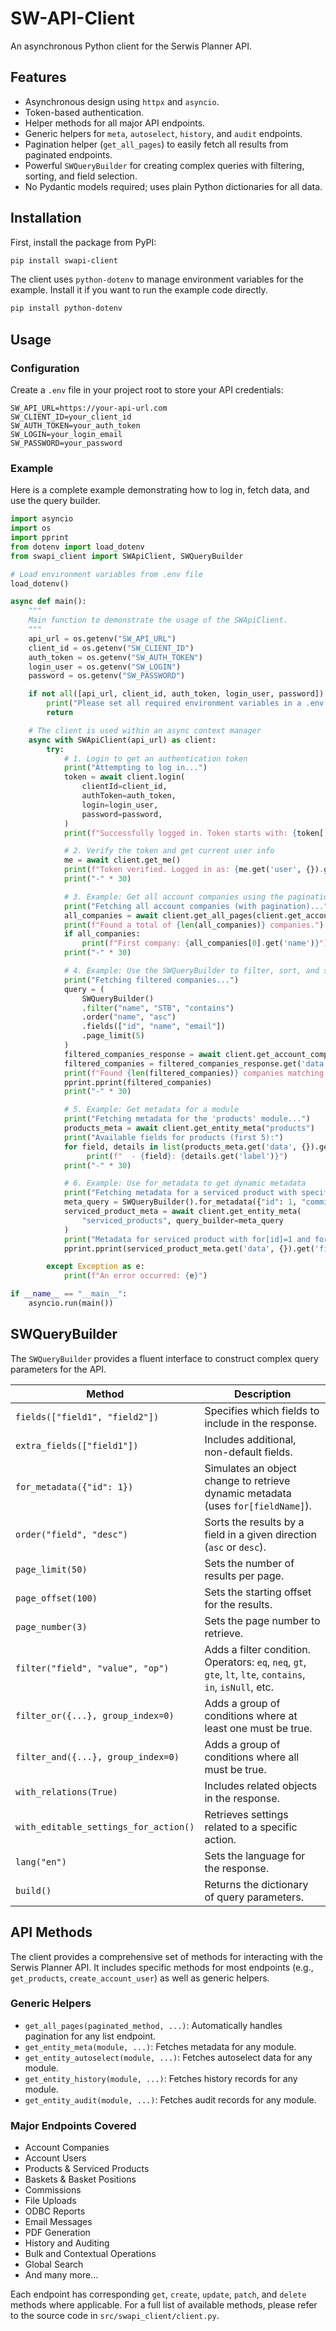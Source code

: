 # SW-API-Client

An asynchronous Python client for the Serwis Planner API.

## Features

-   Asynchronous design using `httpx` and `asyncio`.
-   Token-based authentication.
-   Helper methods for all major API endpoints.
-   Generic helpers for `meta`, `autoselect`, `history`, and `audit` endpoints.
-   Pagination helper (`get_all_pages`) to easily fetch all results from paginated endpoints.
-   Powerful `SWQueryBuilder` for creating complex queries with filtering, sorting, and field selection.
-   No Pydantic models required; uses plain Python dictionaries for all data.

## Installation

First, install the package from PyPI:

```bash
pip install swapi-client
```

The client uses `python-dotenv` to manage environment variables for the example. Install it if you want to run the example code directly.

```bash
pip install python-dotenv
```

## Usage

### Configuration

Create a `.env` file in your project root to store your API credentials:

```env
SW_API_URL=https://your-api-url.com
SW_CLIENT_ID=your_client_id
SW_AUTH_TOKEN=your_auth_token
SW_LOGIN=your_login_email
SW_PASSWORD=your_password
```

### Example

Here is a complete example demonstrating how to log in, fetch data, and use the query builder.

```python
import asyncio
import os
import pprint
from dotenv import load_dotenv
from swapi_client import SWApiClient, SWQueryBuilder

# Load environment variables from .env file
load_dotenv()

async def main():
    """
    Main function to demonstrate the usage of the SWApiClient.
    """
    api_url = os.getenv("SW_API_URL")
    client_id = os.getenv("SW_CLIENT_ID")
    auth_token = os.getenv("SW_AUTH_TOKEN")
    login_user = os.getenv("SW_LOGIN")
    password = os.getenv("SW_PASSWORD")

    if not all([api_url, client_id, auth_token, login_user, password]):
        print("Please set all required environment variables in a .env file.")
        return

    # The client is used within an async context manager
    async with SWApiClient(api_url) as client:
        try:
            # 1. Login to get an authentication token
            print("Attempting to log in...")
            token = await client.login(
                clientId=client_id,
                authToken=auth_token,
                login=login_user,
                password=password,
            )
            print(f"Successfully logged in. Token starts with: {token[:10]}...")

            # 2. Verify the token and get current user info
            me = await client.get_me()
            print(f"Token verified. Logged in as: {me.get('user', {}).get('username')}")
            print("-" * 30)

            # 3. Example: Get all account companies using the pagination helper
            print("Fetching all account companies (with pagination)...")
            all_companies = await client.get_all_pages(client.get_account_companies)
            print(f"Found a total of {len(all_companies)} companies.")
            if all_companies:
                print(f"First company: {all_companies[0].get('name')}")
            print("-" * 30)

            # 4. Example: Use the SWQueryBuilder to filter, sort, and select fields
            print("Fetching filtered companies...")
            query = (
                SWQueryBuilder()
                .filter("name", "STB", "contains")
                .order("name", "asc")
                .fields(["id", "name", "email"])
                .page_limit(5)
            )
            filtered_companies_response = await client.get_account_companies(query_builder=query)
            filtered_companies = filtered_companies_response.get('data', [])
            print(f"Found {len(filtered_companies)} companies matching the filter.")
            pprint.pprint(filtered_companies)
            print("-" * 30)

            # 5. Example: Get metadata for a module
            print("Fetching metadata for the 'products' module...")
            products_meta = await client.get_entity_meta("products")
            print("Available fields for products (first 5):")
            for field, details in list(products_meta.get('data', {}).get('fields', {}).items())[:5]:
                 print(f"  - {field}: {details.get('label')}")
            print("-" * 30)

            # 6. Example: Use for_metadata to get dynamic metadata
            print("Fetching metadata for a serviced product with specific attributes...")
            meta_query = SWQueryBuilder().for_metadata({"id": 1, "commissionPhase": 1})
            serviced_product_meta = await client.get_entity_meta(
                "serviced_products", query_builder=meta_query
            )
            print("Metadata for serviced product with for[id]=1 and for[commissionPhase]=1:")
            pprint.pprint(serviced_product_meta.get('data', {}).get('fields', {}).get('commission'))

        except Exception as e:
            print(f"An error occurred: {e}")

if __name__ == "__main__":
    asyncio.run(main())
```

## SWQueryBuilder

The `SWQueryBuilder` provides a fluent interface to construct complex query parameters for the API.

| Method                                | Description                                                                                             |
| ------------------------------------- | ------------------------------------------------------------------------------------------------------- |
| `fields(["field1", "field2"])`        | Specifies which fields to include in the response.                                                      |
| `extra_fields(["field1"])`            | Includes additional, non-default fields.                                                                |
| `for_metadata({"id": 1})`             | Simulates an object change to retrieve dynamic metadata (uses `for[fieldName]`).                        |
| `order("field", "desc")`              | Sorts the results by a field in a given direction (`asc` or `desc`).                                    |
| `page_limit(50)`                      | Sets the number of results per page.                                                                    |
| `page_offset(100)`                    | Sets the starting offset for the results.                                                               |
| `page_number(3)`                      | Sets the page number to retrieve.                                                                       |
| `filter("field", "value", "op")`      | Adds a filter condition. Operators: `eq`, `neq`, `gt`, `gte`, `lt`, `lte`, `contains`, `in`, `isNull`, etc. |
| `filter_or({...}, group_index=0)`     | Adds a group of conditions where at least one must be true.                                             |
| `filter_and({...}, group_index=0)`    | Adds a group of conditions where all must be true.                                                      |
| `with_relations(True)`                | Includes related objects in the response.                                                               |
| `with_editable_settings_for_action()` | Retrieves settings related to a specific action.                                                        |
| `lang("en")`                          | Sets the language for the response.                                                                     |
| `build()`                             | Returns the dictionary of query parameters.                                                             |

## API Methods

The client provides a comprehensive set of methods for interacting with the Serwis Planner API. It includes specific methods for most endpoints (e.g., `get_products`, `create_account_user`) as well as generic helpers.

### Generic Helpers

-   `get_all_pages(paginated_method, ...)`: Automatically handles pagination for any list endpoint.
-   `get_entity_meta(module, ...)`: Fetches metadata for any module.
-   `get_entity_autoselect(module, ...)`: Fetches autoselect data for any module.
-   `get_entity_history(module, ...)`: Fetches history records for any module.
-   `get_entity_audit(module, ...)`: Fetches audit records for any module.

### Major Endpoints Covered

-   Account Companies
-   Account Users
-   Products & Serviced Products
-   Baskets & Basket Positions
-   Commissions
-   File Uploads
-   ODBC Reports
-   Email Messages
-   PDF Generation
-   History and Auditing
-   Bulk and Contextual Operations
-   Global Search
-   And many more...

Each endpoint has corresponding `get`, `create`, `update`, `patch`, and `delete` methods where applicable. For a full list of available methods, please refer to the source code in `src/swapi_client/client.py`.
